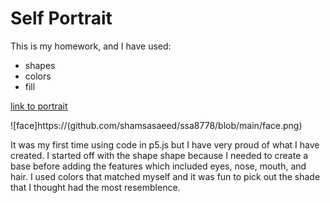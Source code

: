 # Self Portrait
This is my homework, and I have used:
* shapes
* colors
* fill

[link to portrait](https://editor.p5js.org/shamsasaeed/sketches/SkZqtFPFJ)

![face]https://(github.com/shamsasaeed/ssa8778/blob/main/face.png)

It was my first time using code in p5.js but I have very proud of what I have created. I started off with the shape shape because I needed to create a base before adding the features which included eyes, nose, mouth, and hair. I used colors that matched myself and it was fun to pick out the shade that I thought had the most resemblence.
